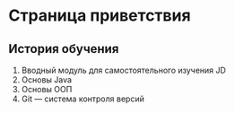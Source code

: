 # Страница приветствия

## История обучения

1. Вводный модуль для самостоятельного изучения JD
2. Основы Java
3. Основы ООП
4. Git — система контроля версий
